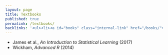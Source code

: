 ```yaml
---
layout: page
title: Textbooks
published: true
permalink: /textbooks/
backlinks: '<ul><li><a id="books" class="internal-link" href="/books/">Books</a></li></ul>'
---
```


* James et al., _An Introduction to Statistical Learning_ (2017) 
* Wickham, _Advanced R_ (2014) 
